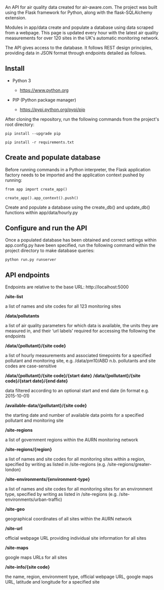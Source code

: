An API for air quality data created for air-aware.com. The project was built using the Flask framework for Python, along with the flask-SQLAlchemy extension. 

Modules in app/data create and populate a database using data scraped from a webpage. This page is updated every hour with the latest air quality measurements for over 120 sites in the UK's automatic monitoring network.

The API gives access to the database. It follows REST design principles, providing data in JSON format through endpoints detailed as follows.


Install
-------

 - Python 3

   - https://www.python.org

 - PIP (Python package manager)

   - https://pypi.python.org/pypi/pip
      
After cloning the repository, run the following commands from the project's root directory:

    pip install --upgrade pip

    pip install -r requirements.txt
    

Create and populate database
----------------------------
Before running commands in a Python interpreter, the Flask application factory needs to be imported and the application context pushed by running:

    from app import create_app()

    create_app().app_context().push()

Create and populate a database using the create_db() and update_db() functions within app/data/hourly.py  


Configure and run the API
--------------------------
Once a populated database has been obtained and correct settings within app.config.py have been specified, run the following command within the project directory to make database queries:

    python run.py runserver


API endpoints
-------------

Endpoints are relative to the base URL: http://localhost:5000


**/site-list**

a list of names and site codes for all 123 monitoring sites 


**/data/pollutants**

a list of air quality parameters for which data is available, the units they are measured in, and their ‘url labels’ required for accessing the following the endpoints

**/data/{pollutant}/{site code}**

a list of hourly measurements and associated timepoints for a specified pollutant and monitoring site, e.g. /data/pm10/ABD
n.b. pollutants and site codes are case-sensitive


**/data/{pollutant}/{site code}/{start date}**
**/data/{pollutant}/{site code}/{start date}/{end date}**

data filtered according to an optional start and end date (in format e.g. 2015-10-01)


**/available-data/{pollutant}/{site code}**

the starting date and number of available data points for a specified pollutant and monitoring site


**/site-regions**

a list of government regions within the AURN monitoring network


**/site-regions/{region}**

a list of names and site codes for all monitoring sites within a region, specified by writing as listed in /site-regions (e.g. /site-regions/greater-london)

**/site-environments/{environment-type}**

a list of names and site codes for all monitoring sites for an environment type, specified by writing as listed in /site-regions (e.g. /site-environments/urban-traffic)

**/site-geo**

geographical coordinates of all sites within the AURN network

**/site-url**

official webpage URL providing individual site information for all sites


**/site-maps**

google maps URLs for all sites 

**/site-info/{site code}**

the name, region, environment type, official webpage URL, google maps URL, latitude and longitude for a specified site

